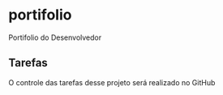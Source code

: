 # portifolio
Portifolio do Desenvolvedor

## Tarefas
O controle das tarefas desse projeto será realizado no GitHub
 